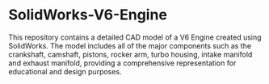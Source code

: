 # SolidWorks-V6-Engine
 This repository contains a detailed CAD model of a V6 Engine created using SolidWorks. The model includes all of the major components such as the crankshaft, camshaft, pistons, rocker arm, turbo housing, intake manifold and exhaust manifold, providing a comprehensive representation for educational and design purposes. 
